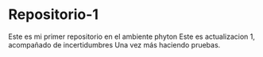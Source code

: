 # Repositorio-1
Este es mi primer repositorio en el ambiente phyton
Este es actualizacion 1, acompañado de incertidumbres
Una vez más haciendo pruebas.
